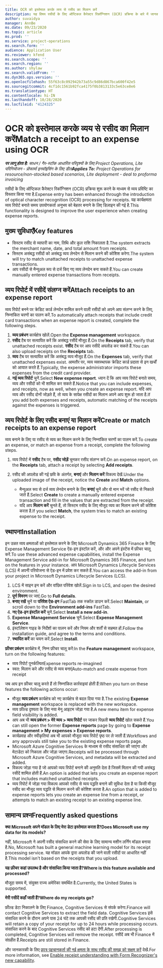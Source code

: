 ```yaml
---
title: OCR को इस्तेमाल करके व्यय से रसीद का मिलान करें
description: यह विषय रसीदों के लिए ऑप्टिकल कैरेक्टर रिकॉग्निशन (OCR) प्रक्रिया के बारे में जानकारी देता है.
author: suvaidya
manager: AnnBe
ms.date: 09/23/2020
ms.topic: article
ms.prod: ''
ms.service: project-operations
ms.search.form: ''
audience: Application User
ms.reviewer: kfend
ms.search.scope: ''
ms.search.region: ''
ms.author: shylaw
ms.search.validFrom: ''
ms.dyn365.ops.version: ''
ms.openlocfilehash: 55f63c8c092942b73a55c9d86d867bca600f42e5
ms.sourcegitcommit: 4cf1dc1561b92fca4175f0b3813133c5e63ce8e6
ms.translationtype: HT
ms.contentlocale: hi-IN
ms.lasthandoff: 10/28/2020
ms.locfileid: "4124325"
---
```

# <a name="match-a-receipt-to-an-expense-using-ocr"></a><span data-ttu-id="fad86-103">OCR को इस्तेमाल करके व्यय से रसीद का मिलान करें</span><span class="sxs-lookup"><span data-stu-id="fad86-103">Match a receipt to an expense using OCR</span></span>

<span data-ttu-id="fad86-104">_**पर लागू होता है:** साधन / गैर-स्टॉक आधारित परिदृश्यों के लिए Project Operations, Lite परिनियोजन - प्रोफार्मा इनवॉइसिंग के लिए डील_</span><span class="sxs-lookup"><span data-stu-id="fad86-104">_**Applies To:** Project Operations for resource/non-stocked based scenarios, Lite deployment - deal to proforma invoicing_</span></span>

<span data-ttu-id="fad86-105">रसीदों के लिए ऑप्टिकल कैरेक्टर रिकॉग्निशन (OCR) प्रक्रिया शुरू करने के माध्यम से व्यय प्रविष्टि का विस्तार किया गया है.</span><span class="sxs-lookup"><span data-stu-id="fad86-105">Expense entry has been enhanced through the introduction of optical character recognition (OCR) processing for receipts.</span></span> <span data-ttu-id="fad86-106">यह कार्यक्षमता व्यय रिपोर्ट बनाते समय उपयोगकर्ता अनुभव को बेहतर बनाने के लिए डिज़ाइन की गई है.</span><span class="sxs-lookup"><span data-stu-id="fad86-106">This functionality is designed to improve the user experience when creating expense reports.</span></span>

## <a name="key-features"></a><span data-ttu-id="fad86-107">मुख्य सुविधाएँ</span><span class="sxs-lookup"><span data-stu-id="fad86-107">Key features</span></span>

- <span data-ttu-id="fad86-108">सिस्टम रसीद से व्यापारी का नाम, तिथि और कुल राशि निकालता है.</span><span class="sxs-lookup"><span data-stu-id="fad86-108">The system extracts the merchant name, date, and total amount from receipts.</span></span>
- <span data-ttu-id="fad86-109">सिस्टम असंबद्ध रसीदों को असंबद्ध व्यय लेनदेन से मिलान करने की कोशिश करेगा.</span><span class="sxs-lookup"><span data-stu-id="fad86-109">The system will try to match unattached receipts to unattached expense transactions.</span></span>
- <span data-ttu-id="fad86-110">आप रसीदों से मैन्युअल रूप से दर्ज किए गए व्यय लेनदेन बना सकते हैं.</span><span class="sxs-lookup"><span data-stu-id="fad86-110">You can create manually entered expense transactions from receipts.</span></span>

## <a name="attach-receipts-to-an-expense-report"></a><span data-ttu-id="fad86-111">व्यय रिपोर्ट में रसीदें संलग्न करें</span><span class="sxs-lookup"><span data-stu-id="fad86-111">Attach receipts to an expense report</span></span>

<span data-ttu-id="fad86-112">व्यय रिपोर्ट बनने पर क्रेडिट कार्ड लेनदेन शामिल करने वाली रसीदों को अपने आप संलग्न करने के लिए, निम्नांकित चरणों का पालन करें.</span><span class="sxs-lookup"><span data-stu-id="fad86-112">To automatically attach receipts that include credit card transactions when an expense report is created, complete the following steps.</span></span>

  1. <span data-ttu-id="fad86-113">**व्यय प्रबंधन** कार्यक्षेत्र खोलें.</span><span class="sxs-lookup"><span data-stu-id="fad86-113">Open the **Expense management** workspace.</span></span>
  2. <span data-ttu-id="fad86-114">**रसीद** टैब पर सत्यापित करें कि असंबद्ध रसीदें मौजूद हैं.</span><span class="sxs-lookup"><span data-stu-id="fad86-114">On the **Receipts** tab, verify that unattached receipts exist.</span></span> <span data-ttu-id="fad86-115">**रसीद** टैब पर आप रसीदें अपलोड कर सकते हैं.</span><span class="sxs-lookup"><span data-stu-id="fad86-115">You can also upload receipts on the **Receipts** tab.</span></span>
  3. <span data-ttu-id="fad86-116">**व्यय** टैब पर सत्यापित करें कि असंबद्ध व्यय मौजूद हैं.</span><span class="sxs-lookup"><span data-stu-id="fad86-116">On the **Expenses** tab, verify that unattached expenses exist.</span></span> <span data-ttu-id="fad86-117">आमतौर पर, व्यय व्यवस्थापक क्रेडिट कार्ड प्रदाता से इन खर्चों को आयात करते हैं.</span><span class="sxs-lookup"><span data-stu-id="fad86-117">Typically, the expense administrator imports these expenses from the credit card provider.</span></span>
  4. <span data-ttu-id="fad86-118">**नई व्यय रिपोर्ट** चुनें.</span><span class="sxs-lookup"><span data-stu-id="fad86-118">Select **New expense report**.</span></span> <span data-ttu-id="fad86-119">ध्यान दें कि आप व्यय रिपोर्ट बनाते समय, व्यय और रसीदों को भी शामिल कर सकते हैं.</span><span class="sxs-lookup"><span data-stu-id="fad86-119">Notice that you can include expenses, and receipts, now as well, when you create an expense report.</span></span> <span data-ttu-id="fad86-120">यदि आप व्यय और रसीद दोनों जोड़ते हैं, तो व्यय के सापेक्ष रसीदों का मिलान अपने आप शुरू हो जाता है.</span><span class="sxs-lookup"><span data-stu-id="fad86-120">If you add both expenses and receipts, automatic matching of the receipts against the expenses is triggered.</span></span>

## <a name="create-or-match-receipts-to-an-expense-report"></a><span data-ttu-id="fad86-121">व्यय रिपोर्ट के लिए रसीद बनाएं या मिलान करें</span><span class="sxs-lookup"><span data-stu-id="fad86-121">Create or match receipts to an expense report</span></span>
<span data-ttu-id="fad86-122">व्यय बनाने के लिए या रसीद से व्यय का मिलान करने के लिए निम्नांकित चरणों का पालन करें.</span><span class="sxs-lookup"><span data-stu-id="fad86-122">To create an expense, or match an expense from a receipt, complete the following steps.</span></span>

  1. <span data-ttu-id="fad86-123">व्यय रिपोर्ट में **रसीद** टैब पर, **रसीद जोड़ें** चुनकर रसीद संलग्न करें.</span><span class="sxs-lookup"><span data-stu-id="fad86-123">On an expense report, on the **Receipts** tab, attach a receipt by selecting **Add receipts**.</span></span>
  2. <span data-ttu-id="fad86-124">रसीद की अपलोड की गई छवि के अंतर्गत, **बनाएं** और **मिलान करें** विकल्प देखें.</span><span class="sxs-lookup"><span data-stu-id="fad86-124">Under the uploaded image of the receipt, notice the **Create** and **Match** options.</span></span>

      - <span data-ttu-id="fad86-125">मैन्युअल रूप से दर्ज व्यय लेनदेन बनाने के लिए **बनाएं** चुनें और वो मान भरें जो रसीद से निकाले जाते हैं.</span><span class="sxs-lookup"><span data-stu-id="fad86-125">Select **Create** to create a manually entered expense transaction and fill in the values that are extracted from the receipt.</span></span>
      - <span data-ttu-id="fad86-126">यदि आप **मिलान करें** चुनते हैं, तो सिस्टम रसीद के लिए मौजूद व्यय का मिलान करने की कोशिश करता है.</span><span class="sxs-lookup"><span data-stu-id="fad86-126">If you select **Match**, the system tries to match an existing expense to the receipt.</span></span>

## <a name="installation"></a><span data-ttu-id="fad86-127">स्थापना</span><span class="sxs-lookup"><span data-stu-id="fad86-127">Installation</span></span>

<span data-ttu-id="fad86-128">इन उन्नत व्यय क्षमताओं को इस्तेमाल करने के लिए Microsoft Dynamics 365 Finance के लिए Expense Management Service ऐड-इन इंस्टॉल करें, और और अपने इंस्टेंस में फ़ीचर चालू करें.</span><span class="sxs-lookup"><span data-stu-id="fad86-128">To use these advanced expense capabilities, install the Expense Management Service add-in for Microsoft Dynamics 365 Finance, and turn on the features in your instance.</span></span> <span data-ttu-id="fad86-129">आप Microsoft Dynamics Lifecycle Services (LCS) में अपनी परियोजना से ऐड-इन में प्रवेश कर सकते हैं.</span><span class="sxs-lookup"><span data-stu-id="fad86-129">You can access the add-in from your project in Microsoft Dynamics Lifecycle Services (LCS).</span></span>

1. <span data-ttu-id="fad86-130">LCS में साइन इन करें और वांछित परिवेश खोलें.</span><span class="sxs-lookup"><span data-stu-id="fad86-130">Sign in to LCS, and open the desired environment.</span></span>
2. <span data-ttu-id="fad86-131">**पूर्ण विवरण** पर जाएं.</span><span class="sxs-lookup"><span data-stu-id="fad86-131">Go to **Full details**.</span></span>
3. <span data-ttu-id="fad86-132">**बनाए रखें** चुनें या **परिवेश ऐड-इन** FastTab तक स्क्रॉल डाउन करें.</span><span class="sxs-lookup"><span data-stu-id="fad86-132">Select **Maintain**, or scroll down to the **Environment add-ins** FastTab.</span></span>
4. <span data-ttu-id="fad86-133">**नए ऐड-इन इंस्टॉल करें** चुनें.</span><span class="sxs-lookup"><span data-stu-id="fad86-133">Select **Install a new add-in**.</span></span>
5. <span data-ttu-id="fad86-134">**Expense Management Service** चुनें.</span><span class="sxs-lookup"><span data-stu-id="fad86-134">Select **Expense Management Service**.</span></span>
6. <span data-ttu-id="fad86-135">इंस्टॉलेशन गाइड के निर्देशों का पालन करें और नियम और शर्तों से सहमत हों.</span><span class="sxs-lookup"><span data-stu-id="fad86-135">Follow the installation guide, and agree to the terms and conditions.</span></span>
7. <span data-ttu-id="fad86-136">**स्थापित करें** का चयन करें.</span><span class="sxs-lookup"><span data-stu-id="fad86-136">Select **Install**.</span></span>

<span data-ttu-id="fad86-137">**फ़ीचर प्रबंधन** कार्यक्षेत्र में, निम्न फ़ीचर चालू करें:</span><span class="sxs-lookup"><span data-stu-id="fad86-137">In the **Feature management** workspace, turn on the following features:</span></span>

- <span data-ttu-id="fad86-138">व्यय रिपोर्ट पुनर्कल्पित</span><span class="sxs-lookup"><span data-stu-id="fad86-138">Expense reports re-imagined</span></span>
- <span data-ttu-id="fad86-139">स्वत: मिलान करे और रसीद से व्यय बनाएं</span><span class="sxs-lookup"><span data-stu-id="fad86-139">Auto-match and create expense from receipt</span></span>

<span data-ttu-id="fad86-140">जब आप इन फ़ीचर चालू करते हैं तो निम्नांकित कार्रवाइयां होती हैं:</span><span class="sxs-lookup"><span data-stu-id="fad86-140">When you turn on these features the following actions occur:</span></span>

- <span data-ttu-id="fad86-141">मौजूद **व्यय प्रबंधन** कार्यक्षेत्र को नए कार्यक्षेत्र से बदल दिया गया है.</span><span class="sxs-lookup"><span data-stu-id="fad86-141">The existing **Expense management** workspace is replaced with the new workspace.</span></span>
- <span data-ttu-id="fad86-142">व्यय फ़ील्ड दृश्यता के लिए नया मेनू आइटम जोड़ा गया है.</span><span class="sxs-lookup"><span data-stu-id="fad86-142">A new menu item for expense field visibility is added.</span></span>
- <span data-ttu-id="fad86-143">आप अब भी **व्यय प्रबंधन > मेरे व्यय > व्यय रिपोर्ट** पर जाकर पिछली **व्यय रिपोर्ट** खोल सकते हैं.</span><span class="sxs-lookup"><span data-stu-id="fad86-143">You can still open the former **Expense reports** page by going to **Expense management > My expenses > Expense reports**.</span></span>
- <span data-ttu-id="fad86-144">कार्यप्रवाह और स्वीकृतियां अब भी आपको मौजूदा व्यय रिपोर्ट पृष्ठ पर ले जाती हैं.</span><span class="sxs-lookup"><span data-stu-id="fad86-144">Workflows and any approvals still take you to the existing expense reports page.</span></span>
- <span data-ttu-id="fad86-145">Microsoft Azure Cognitive Services के माध्यम से रसीद संसाधित की जाएंगा और मेटाडेटा को निकाला और जोड़ा जाएगा.</span><span class="sxs-lookup"><span data-stu-id="fad86-145">Receipts will be processed through Microsoft Azure Cognitive Services, and metadata will be extracted and added.</span></span>
- <span data-ttu-id="fad86-146">विकल्प जोड़ा गया है जो आपको व्यय रिपोर्ट बनाने की अनुमति देता है जिसमें मिलान की गयी असंबद्ध रसीदें शामिल होती हैं.</span><span class="sxs-lookup"><span data-stu-id="fad86-146">An option is added that lets you create an expense report that includes matched unattached receipts.</span></span>
- <span data-ttu-id="fad86-147">व्यय रिपोर्ट में जोड़ा गया विकल्प आपको रसीद से व्यय पद्धति बनाने की सुविधा देता है या किसी मौजूद रसीद का मौजूद व्यय पद्धति से मिलान करने की कोशिश करता है.</span><span class="sxs-lookup"><span data-stu-id="fad86-147">An option that is added to expense reports lets you create an expense line from a receipt, or attempts to match an existing receipt to an existing expense line.</span></span>

## <a name="frequently-asked-questions"></a><span data-ttu-id="fad86-148">सामान्य प्रश्‍न</span><span class="sxs-lookup"><span data-stu-id="fad86-148">Frequently asked questions</span></span>

<span data-ttu-id="fad86-149">**क्या Microsoft अपने मॉडल के लिए मेरा डेटा इस्तेमाल करता है?**</span><span class="sxs-lookup"><span data-stu-id="fad86-149">**Does Microsoft use my data for its models?**</span></span>

<span data-ttu-id="fad86-150">नहीं, Microsoft ने अपनी रसीद संसाधित करने की सेवा के लिए सामान्य मशीन लर्निंग मॉडल बनाया है.</span><span class="sxs-lookup"><span data-stu-id="fad86-150">No, Microsoft has built a general machine learning model for its receipt processing service.</span></span> <span data-ttu-id="fad86-151">यह मॉडल आपके द्वारा अपलोड की जाने वाली रसीदों पर आधारित नहीं है.</span><span class="sxs-lookup"><span data-stu-id="fad86-151">This model isn't based on the receipts that you upload.</span></span>

<span data-ttu-id="fad86-152">**यह फ़ीचर कहां उपलब्ध है और संसाधित किया जाता है?**</span><span class="sxs-lookup"><span data-stu-id="fad86-152">**Where is this feature available and processed?**</span></span>

<span data-ttu-id="fad86-153">मौजूदा समय में, संयुक्त राज्य अमेरिका समर्थित है.</span><span class="sxs-lookup"><span data-stu-id="fad86-153">Currently, the United States is supported.</span></span>

<span data-ttu-id="fad86-154">**मेरी रसीदें कहाँ जाती हैं?**</span><span class="sxs-lookup"><span data-stu-id="fad86-154">**Where do my receipts go?**</span></span>

<span data-ttu-id="fad86-155">फ़ील्ड डेटा निकालने के लिए Finance, Cognitive Services से संपर्क करेगा.</span><span class="sxs-lookup"><span data-stu-id="fad86-155">Finance will contact Cognitive Services to extract the field data.</span></span> <span data-ttu-id="fad86-156">Cognitive Services इसे संसाधित करने के दौरान अपने पास 24 घंटे तक आपकी रसीद की प्रति रखेगी.</span><span class="sxs-lookup"><span data-stu-id="fad86-156">Cognitive Services will retain a copy of your receipt for up to 24 hours while processing occurs.</span></span> <span data-ttu-id="fad86-157">संसाधित करने के बाद Cognitive Services रसीद को हटा देंगी.</span><span class="sxs-lookup"><span data-stu-id="fad86-157">After processing is completed, Cognitive Services will remove the receipt.</span></span> <span data-ttu-id="fad86-158">रसीदें अब भी Finance में संग्रहीत हैं.</span><span class="sxs-lookup"><span data-stu-id="fad86-158">Receipts are still stored in Finance.</span></span>

<span data-ttu-id="fad86-159">और जानकारकी के लिए [प्रपत्र पहचानकर्ता की नई क्षमता के साथ रसीद की समझ को सक्षम करें](https://azure.microsoft.com/blog/enable-receipt-understanding-with-form-recognizer-s-new-capability/) देखें.</span><span class="sxs-lookup"><span data-stu-id="fad86-159">For more information, see [Enable receipt understanding with Form Recognizer's new capability](https://azure.microsoft.com/blog/enable-receipt-understanding-with-form-recognizer-s-new-capability/).</span></span>
